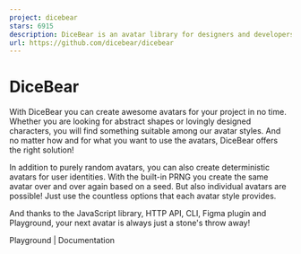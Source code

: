 ```yaml
---
project: dicebear
stars: 6915
description: DiceBear is an avatar library for designers and developers. 🌍
url: https://github.com/dicebear/dicebear
---
```


DiceBear
========

With DiceBear you can create awesome avatars for your project in no time. Whether you are looking for abstract shapes or lovingly designed characters, you will find something suitable among our avatar styles. And no matter how and for what you want to use the avatars, DiceBear offers the right solution!

In addition to purely random avatars, you can also create deterministic avatars for user identities. With the built-in PRNG you create the same avatar over and over again based on a seed. But also individual avatars are possible! Just use the countless options that each avatar style provides.

And thanks to the JavaScript library, HTTP API, CLI, Figma plugin and Playground, your next avatar is always just a stone's throw away!

Playground | Documentation
